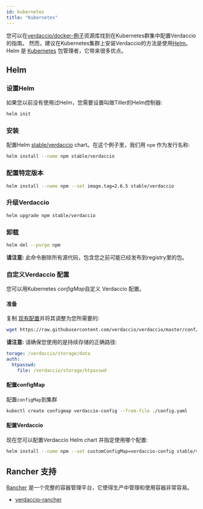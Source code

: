 ```yaml
---
id: kubernetes
title: "Kubernetes"
---
```

您可以在[verdaccio/docker-例子](https://github.com/verdaccio/docker-examples/tree/master/kubernetes-example)资源库找到在Kubernetes群集中配置Verdaccio的指南。 然而，建议在Kubernetes集群上安装Verdaccio的方法是使用[Helm](https://helm.sh)。 Helm 是 [Kubernetes](https://kubernetes.io) 包管理者，它带来很多优点。

## Helm

### 设置Helm

如果您以前没有使用过Helm，您需要设置叫做Tiller的Helm控制器:

```bash
helm init
```

### 安装

配置Helm [stable/verdaccio](https://github.com/kubernetes/charts/tree/master/stable/verdaccio) chart。在这个例子里，我们用 `npm` 作为发行名称:

```bash
helm install --name npm stable/verdaccio
```

### 配置特定版本

```bash
helm install --name npm --set image.tag=2.6.5 stable/verdaccio
```

### 升级Verdaccio

```bash
helm upgrade npm stable/verdaccio
```

### 卸载

```bash
helm del --purge npm
```

**请注意:** 此命令删除所有源代码，包含您之前可能已经发布到registry里的包。

### 自定义Verdaccio 配置

您可以用Kubernetes *configMap*自定义 Verdaccio 配置。

#### 准备

复制 [现有配置](https://github.com/verdaccio/verdaccio/blob/master/conf/full.yaml)并将其调整为您所需要的:

```bash
wget https://raw.githubusercontent.com/verdaccio/verdaccio/master/conf/full.yaml -O config.yaml
```

**请注意:** 请确保您使用的是持续存储的正确路径:

```yaml
torage: /verdaccio/storage/data
auth:
  htpasswd:
    file: /verdaccio/storage/htpasswd
```

#### 配置configMap

配置`configMap`到集群

```bash
kubectl create configmap verdaccio-config --from-file ./config.yaml
```

#### 配置Verdaccio

现在您可以配置Verdaccio Helm chart 并指定使用哪个配置:

```bash
helm install --name npm --set customConfigMap=verdaccio-config stable/verdaccio
```

## Rancher 支持

[Rancher](http://rancher.com/) 是一个完整的容器管理平台，它使得生产中管理和使用容器非常容易。

* [verdaccio-rancher](https://github.com/lgaticaq/verdaccio-rancher)